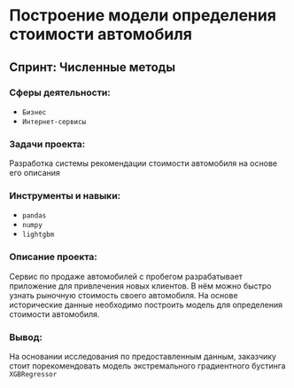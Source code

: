 # Построение модели определения стоимости автомобиля

## Спринт: Численные методы

### Сферы деятельности:

- `Бизнес`
- `Интернет-сервисы`

### Задачи проекта: 

Разработка системы рекомендации стоимости автомобиля на основе его описания

### Инструменты и навыки:

- `pandas`
- `numpy`
- `lightgbm`

### Описание проекта:

Сервис по продаже автомобилей с пробегом  разрабатывает приложение для привлечения новых клиентов. В нём можно быстро узнать рыночную стоимость своего автомобиля. На основе исторические данные необходимо построить модель для определения стоимости автомобиля.

### Вывод:

На основании исследования по предоставленным данным, заказчику стоит порекомендовать модель экстремального градиентного бустинга `XGBRegressor`